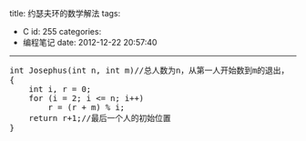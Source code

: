 title: 约瑟夫环的数学解法
tags:
  - C
id: 255
categories:
  - 编程笔记
date: 2012-12-22 20:57:40
---

<pre>int Josephus(int n, int m)//总人数为n，从第一人开始数到m的退出，
{
    int i, r = 0;
    for (i = 2; i &lt;= n; i++)
        r = (r + m) % i;
    return r+1;//最后一个人的初始位置
}
</pre>